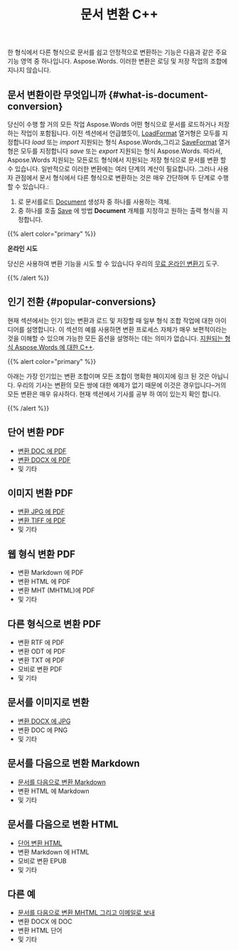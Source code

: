 ﻿---
title: 문서 변환 C++
second_title: Aspose.Words 에 대한 C++
articleTitle: 문서 변환
linktitle: 문서 변환
type: docs
description: "쉽게 사용하여 한 형식에서 다른 형식으로 문서를 변환 C++. 당신은 같은 모든 가장 인기있는 형식으로 작업 할 수 있습니다 Microsoft Word 다음과 같은 형식 DOCX 또는 DOC, OpenDocument 다음과 같은 형식 ODT 또는 OTT,웹 형식 HTML 또는 XHTML,텍스트 형식 MarkDown 또는 TXT,그리고 다른 것들."
keywords: "convert a document c++, convert documents from one format to another c++, convert to markdown c++, convert pdf to docx C++, convert docx to pdf C++, convert doc to pdf C++, convert a document Aspose for C++"
weight: 30
url: /ko/cpp/convert-a-document/
---

한 형식에서 다른 형식으로 문서를 쉽고 안정적으로 변환하는 기능은 다음과 같은 주요 기능 영역 중 하나입니다. Aspose.Words. 이러한 변환은 로딩 및 저장 작업의 조합에 지나지 않습니다.

## 문서 변환이란 무엇입니까 {#what-is-document-conversion}

당신이 수행 할 거의 모든 작업 Aspose.Words 어떤 형식으로 문서를 로드하거나 저장하는 작업이 포함됩니다. 이전 섹션에서 언급했듯이, [LoadFormat](https://reference.aspose.com/words/cpp/aspose.words/loadformat/) 열거형은 모두를 지정합니다 *load* 또는 *import* 지원되는 형식 Aspose.Words,그리고 [SaveFormat](https://reference.aspose.com/words/cpp/aspose.words/saveformat/) 열거형은 모두를 지정합니다 *save* 또는 *export* 지원되는 형식 Aspose.Words. 따라서, Aspose.Words 지원되는 모든로드 형식에서 지원되는 저장 형식으로 문서를 변환 할 수 있습니다. 일반적으로 이러한 변환에는 여러 단계의 계산이 필요합니다. 그러나 사용자 관점에서 문서 형식에서 다른 형식으로 변환하는 것은 매우 간단하며 두 단계로 수행 할 수 있습니다.:

1. 로 문서를로드 [Document](https://reference.aspose.com/words/cpp/class/aspose.words.document) 생성자 중 하나를 사용하는 객체.
1. 중 하나를 호출 [Save](https://reference.aspose.com/words/cpp/class/aspose.words.saving.save_output_parameters) 에 방법 **Document** 개체를 지정하고 원하는 출력 형식을 지정합니다.

{{% alert color="primary" %}}

**온라인 시도**

당신은 사용하여 변환 기능을 시도 할 수 있습니다 우리의 [무료 온라인 변환기](https://products.aspose.app/words/conversion) 도구.

{{% /alert %}}

## 인기 전환 {#popular-conversions}

현재 섹션에서는 인기 있는 변환과 로드 및 저장할 때 일부 형식 조합 작업에 대한 아이디어를 설명합니다. 이 섹션의 예를 사용하면 변환 프로세스 자체가 매우 보편적이라는 것을 이해할 수 있으며 가능한 모든 옵션을 설명하는 데는 의미가 없습니다. [지원되는 형식 Aspose.Words 에 대한 C++](/words/cpp/supported-document-formats/).

{{% alert color="primary" %}}

아래는 가장 인기있는 변환 조합이며 모든 조합이 명확한 페이지에 링크 된 것은 아닙니다. 우리의 기사는 변환의 모든 쌍에 대한 예제가 없기 때문에 이것은 경우입니다–거의 모든 변환은 매우 유사하다. 현재 섹션에서 기사를 공부 하 여이 있는지 확인 합니다.

{{% /alert %}}

<div class="row">
	<div class="col-md-6">
		<h2>단어 변환 PDF</h2>
			<ul>
				<li><a href="/words/cpp/convert-a-document-to-pdf/#converting-doc-or-docx-to-pdf">변환 DOC 에 PDF</a></li>
				<li><a href="/words/cpp/convert-a-document-to-pdf/#converting-doc-or-docx-to-pdf">변환 DOCX 에 PDF</a></li>
				<li>및 기타</li>
			</ul>
		<h2>이미지 변환 PDF</h2>
			<ul>
				<li><a href="/words/cpp/convert-a-document-to-pdf/#convert-an-image-to-pdf">변환 JPG 에 PDF</a></li>
				<li><a href="/words/cpp/convert-a-document-to-pdf/#convert-an-image-to-pdf">변환 TIFF 에 PDF</a></li>
				<li>및 기타</li>
			</ul>
		<h2>웹 형식 변환 PDF</h2>
			<ul>
				<li>변환 Markdown 에 PDF</li>
				<li>변환 HTML 에 PDF</li>
				<li>변환 MHT (MHTML)에 PDF</li>
				<li>및 기타</li>
			</ul>
		<h2>다른 형식으로 변환 PDF</h2>
			<ul>
				<li>변환 RTF 에 PDF</li>
				<li>변환 ODT 에 PDF</li>
				<li>변환 TXT 에 PDF</li>
				<li>모비로 변환 PDF</li>
				<li>및 기타</li>
			</ul>
	</div>
	<div class="col-md-6">
		<h2>문서를 이미지로 변환</h2>
			<ul>
				<li><a href="/words/cpp/convert-a-document-to-an-image/">변환 DOCX 에 JPG</a></li>
				<li>변환 DOC 에 PNG</li>
				<li>및 기타</li>
			</ul>
		<h2>문서를 다음으로 변환 Markdown</h2>
			<ul>
				<li><a href="/words/cpp/convert-a-document-to-markdown/">문서를 다음으로 변환 Markdown</a></li>
				<li>변환 HTML 에 Markdown</li>
				<li>및 기타</li>
			</ul>
		<h2>문서를 다음으로 변환 HTML</h2>
			<ul>
				<li><a href="/words/cpp/convert-a-document-to-html-mhtml-or-epub/#convert-a-document">단어 변환 HTML</a></li>
				<li>변환 Markdown 에 HTML</li>
				<li>모비로 변환 EPUB</li>
				<li>및 기타</li>
			</ul>
		<h2>다른 예</h2>
			<ul>
				<li><a href="/words/cpp/convert-a-document-to-mhtml-and-send-it-by-email/">문서를 다음으로 변환 MHTML 그리고 이메일로 보내</a></li>
				<li>변환 DOCX 에 DOC</li>
				<li>변환 HTML 단어</li>
				<li>및 기타</li>
			</ul>
	</div>
</div>
